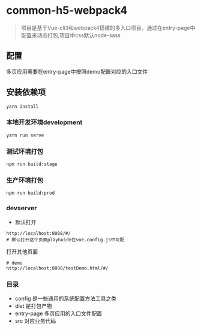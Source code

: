 # common-h5-webpack4
> 项目是基于Vue-cli3和webpack4搭建的多入口项目，通过在entry-page中配置来动态打包,项目中css默认node-sass

## 配置
多页应用需要在entry-page中按照demo配置对应的入口文件

## 安装依赖项
```
yarn install
```

### 本地开发环境development
```
yarn run serve
```

### 测试环境打包
```
npm run build:stage
```

### 生产环境打包
```
npm run build:prod
```

### devserver
- 默认打开
```
http://localhost:8088/#/
# 默认打开这个页面playGuide在vue.config.js中可配
```
打开其他页面
```
# demo
http://localhost:8088/testDemo.html/#/
```

### 目录
- config 是一些通用的系统配置方法工具之类
- dist 是打包产物
- entry-page 多页应用的入口文件配置
- src 对应业务代码